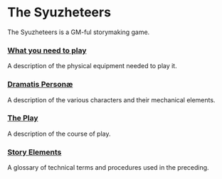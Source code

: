 The Syuzheteers
===============

The Syuzheteers is a GM-ful storymaking game.

### [What you need to play](./what_you_need.md)
A description of the physical equipment needed to play it.
### [Dramatis Personæ](./dramatis_personae.md)
A description of the various characters and their mechanical elements.
### [The Play](./the_play.md)
A description of the course of play.
### [Story Elements](./glossary.md)
A glossary of technical terms and procedures used in the preceding.
